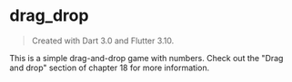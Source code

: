 # drag_drop

> Created with Dart 3.0 and Flutter 3.10.

This is a simple drag-and-drop game with numbers. Check out the "Drag and drop" section of chapter 18 for more information.
